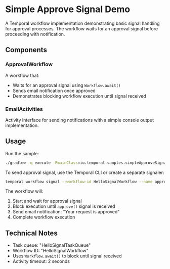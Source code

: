 # Simple Approve Signal Demo

A Temporal workflow implementation demonstrating basic signal handling for approval processes. The workflow waits for an approval signal before proceeding with notification.

## Components

### ApprovalWorkflow
A workflow that:
- Waits for an approval signal using `Workflow.await()`
- Sends email notification once approved
- Demonstrates blocking workflow execution until signal received

### EmailActivities
Activity interface for sending notifications with a simple console output implementation.

## Usage

Run the sample:
```bash
./gradlew -q execute -PmainClass=io.temporal.samples.simpleApproveSignal.ApproveSignal
```

To send approval signal, use the Temporal CLI or create a separate signaler:
```bash
temporal workflow signal --workflow-id HelloSignalWorkflow --name approve
```

The workflow will:
1. Start and wait for approval signal
2. Block execution until `approve()` signal is received
3. Send email notification: "Your request is approved"
4. Complete workflow execution

## Technical Notes
- Task queue: "HelloSignalTaskQueue"
- Workflow ID: "HelloSignalWorkflow"
- Uses `Workflow.await()` to block until signal received
- Activity timeout: 2 seconds
